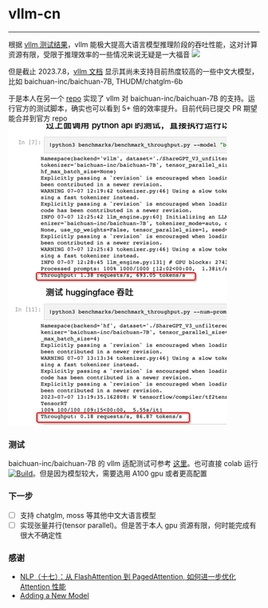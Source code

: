 # vllm-cn
----
根据 [vllm 测试结果]()，vllm 能极大提高大语言模型推理阶段的吞吐性能，这对计算资源有限，受限于推理效率的一些情况来说无疑是一大福音
![](https://vllm.ai/assets/figures/perf_a100_n1_light.png)

但是截止 2023.7.8，[vllm 文档](https://vllm.readthedocs.io/en/latest/models/supported_models.html) 显示其尚未支持目前热度较高的一些中文大模型，比如 baichuan-inc/baichuan-7B, THUDM/chatglm-6b

于是本人在另一个 [repo](https://github.com/gameofdimension/vllm) 实现了 vllm 对 baichuan-inc/baichuan-7B 的支持。运行官方的测试脚本，确实也可以看到 5+ 倍的效率提升。目前代码已提交 PR 期望能合并到官方 repo
<pr>
![](img/diff.png)

### 测试

baichuan-inc/baichuan-7B 的 vllm 适配测试可参考 [这里](https://github.com/gameofdimension/vllm-cn/blob/master/vllm_baichuan.ipynb)。也可直接 colab 运行<a href="https://colab.research.google.com/github/gameofdimension/vllm-cn/blob/master/vllm_baichuan.ipynb"><img alt="Build" src="https://colab.research.google.com/assets/colab-badge.svg"></a>。但是因为模型较大，需要选用 A100 gpu 或者更高配置


### 下一步
- [ ] 支持 chatglm, moss 等其他中文大语言模型
- [ ] 实现张量并行(tensor parallel)。但是苦于本人 gpu 资源有限，何时能完成有很大不确定性

### 感谢

- [NLP（十七）：从 FlashAttention 到 PagedAttention, 如何进一步优化 Attention 性能](https://zhuanlan.zhihu.com/p/638468472)
- [Adding a New Model](https://vllm.readthedocs.io/en/latest/models/adding_model.html)